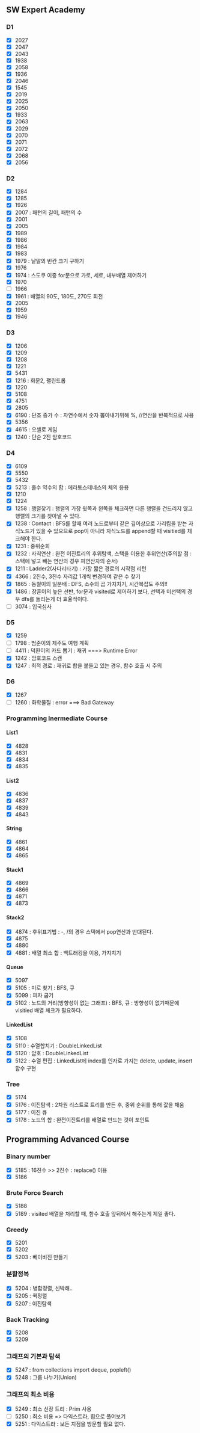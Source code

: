 ## SW Expert Academy
### D1
- [x] 2027
- [x] 2047
- [x] 2043
- [x] 1938
- [x] 2058
- [x] 1936
- [x] 2046
- [x] 1545
- [x] 2019
- [x] 2025
- [x] 2050
- [x] 1933
- [x] 2063
- [x] 2029
- [x] 2070
- [x] 2071
- [x] 2072
- [x] 2068
- [x] 2056

### D2
- [x] 1284
- [x] 1285
- [x] 1926
- [x] 2007 : 패턴의 길이, 패턴의 수
- [x] 2001
- [x] 2005
- [x] 1989
- [x] 1986
- [x] 1984
- [x] 1983
- [x] 1979 : 낱말의 빈칸 크기 구하기
- [x] 1976
- [x] 1974 : 스도쿠 이중 for문으로 가로, 세로, 내부배열 제어하기
- [x] 1970
- [ ] 1966
- [x] 1961 : 배열의 90도, 180도, 270도 회전
- [x] 2005 
- [x] 1959
- [x] 1946

### D3
- [x] 1206 
- [x] 1209
- [x] 1208
- [x] 1221
- [x] 5431
- [X] 1216 : 회문2, 팰린드롭
- [x] 1220
- [x] 5108
- [x] 4751
- [x] 2805
- [x] 6190 : 단조 증가 수 : 자연수에서 숫자 뽑아내기위해 %, //연산을 반복적으로 사용 
- [x] 5356
- [x] 4615 : 오셀로 게임
- [x] 1240 : 단순 2진 암호코드

### D4
- [x] 6109
- [x] 5550
- [x] 5432
- [x] 5213 : 홀수 약수의 합 : 에라토스테네스의 체의 응용
- [x] 1210
- [x] 1224 
- [x] 1258 : 행렬찾기 : 행렬의 가장 윗쪽과 왼쪽을 체크하면 다른 행렬을 건드리지 않고 행렬의 크기를 찾아낼 수 있다.
- [x] 1238 : Contact : BFS를 할때 여러 노드로부터 같은 깊이상으로 가리킴을 받는 자식노드가 있을 수 있으므로 pop이 아니라 자식노드를 append할 때 visitied를 체크해야 한다.
- [x] 1231 : 중위순회
- [x] 1232 : 사칙연산 : 완전 이진트리의 후위탐색, 스택을 이용한 후위연산(주의할 점 : 스택에 넣고 빼는 연산의 경우 피연산자의 순서)
- [x] 1211 : Ladder2(사다리타기) : 가장 짧은 경로의 시작점 리턴
- [x] 4366 : 2진수, 3진수 자리값 1개씩 변경하여 같은 수 찾기
- [x] 1865 : 동철이의 일분배 : DFS, 소수의 곱 가지치기, 시간복잡도 주의!!
- [x] 1486 : 장훈이의 높은 선반, for문과 visited로 제어하기 보다, 선택과 미선택의 경우 dfs를 돌리는게 더 효율적이다.
- [ ] 3074 : 입국심사

### D5
- [x] 1259
- [ ] 1798 : 범준이의 제주도 여행 계획
- [ ] 4411 : 덕환이의 카드 뽑기 : 재귀 ===> Runtime Error
- [x] 1242 : 암호코드 스캔
- [x] 1247 : 최적 경로 : 재귀로 합을 붙들고 있는 경우, 함수 호출 시 주의

### D6
- [x] 1267
- [ ] 1260 : 화학물질 : error ===> Bad Gateway 

### Programming Inermediate Course
#### List1
- [x] 4828
- [x] 4831
- [x] 4834
- [x] 4835

#### List2
- [x] 4836
- [x] 4837
- [x] 4839
- [x] 4843

#### String
- [x] 4861
- [x] 4864
- [x] 4865

#### Stack1
- [x] 4869
- [x] 4866
- [x] 4871
- [x] 4873

#### Stack2
- [x] 4874 : 후위표기법 : -, /의 경우 스택에서 pop연산과 반대된다.
- [x] 4875
- [x] 4880
- [x] 4881 : 배열 최소 합 : 백트래킹을 이용, 가지치기 

#### Queue
- [x] 5097
- [x] 5105 : 미로 찾기 : BFS, 큐
- [x] 5099 : 피자 굽기
- [x] 5102 : 노드의 거리(방향성이 없는 그래프) : BFS, 큐 : 방향성이 없기때문에 visitied 배열 체크가 필요하다.

#### LinkedList
- [x] 5108
- [x] 5110 : 수열합치기 : DoubleLinkedList
- [x] 5120 : 암호 : DoubleLinkedList
- [x] 5122 : 수열 편집 : LinkedList에 index를 인자로 가지는 delete, update, insert함수 구현

### Tree
- [x] 5174
- [x] 5176 : 이진탐색 : 2차원 리스트로 트리를 만든 후, 중위 순위를 통해 값을 채움
- [x] 5177 : 이진 큐
- [x] 5178 : 노드의 합 : 완전이진트리를 배열로 만드는 것이 포인트
 
 ## Programming Advanced Course
 ### Binary number
- [x] 5185 : 16진수 >> 2진수 : replace() 이용
- [x] 5186

### Brute Force Search
- [x] 5188
- [x] 5189 : visited 배열을 처리할 때, 함수 호출 앞뒤에서 해주는게 제일 좋다.

### Greedy
- [x] 5201
- [x] 5202
- [x] 5203 : 베이비진 만들기

### 분할정복
- [x] 5204 : 병합정렬, 신박해..
- [x] 5205 : 퀵정렬
- [x] 5207 : 이진탐색

### Back Tracking
- [x] 5208
- [x] 5209

### 그래프의 기본과 탐색
- [x] 5247 : from collections import deque, popleft()
- [x] 5248 : 그룹 나누기(Union)

### 그래프의 최소 비용
- [x] 5249 : 최소 신장 트리 : Prim 사용
- [ ] 5250 : 최소 비용 => 다익스트라, 힙으로 풀어보기
- [x] 5251 : 다익스트라 : 보든 지점을 방문할 필요 없다.
